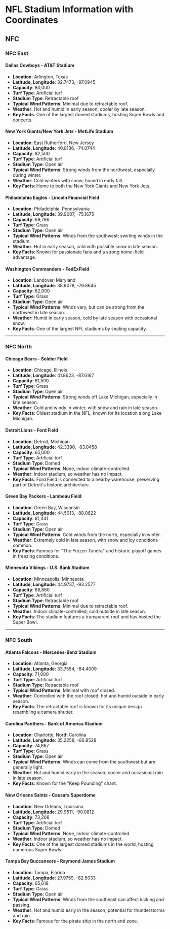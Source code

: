 # NFL Stadium Information with Coordinates

## NFC

### NFC East

#### Dallas Cowboys - AT&T Stadium
- **Location**: Arlington, Texas
- **Latitude, Longitude**: 32.7473, -97.0945
- **Capacity**: 80,000
- **Turf Type**: Artificial turf
- **Stadium Type**: Retractable roof
- **Typical Wind Patterns**: Minimal due to retractable roof.
- **Weather**: Hot and humid in early season; cooler by late season.
- **Key Facts**: One of the largest domed stadiums, hosting Super Bowls and concerts.

#### New York Giants/New York Jets - MetLife Stadium
- **Location**: East Rutherford, New Jersey
- **Latitude, Longitude**: 40.8136, -74.0744
- **Capacity**: 82,500
- **Turf Type**: Artificial turf
- **Stadium Type**: Open air
- **Typical Wind Patterns**: Strong winds from the northwest, especially during winter.
- **Weather**: Cold winters with snow; humid in early fall.
- **Key Facts**: Home to both the New York Giants and New York Jets.

#### Philadelphia Eagles - Lincoln Financial Field
- **Location**: Philadelphia, Pennsylvania
- **Latitude, Longitude**: 39.9007, -75.1675
- **Capacity**: 69,796
- **Turf Type**: Grass
- **Stadium Type**: Open air
- **Typical Wind Patterns**: Winds from the southwest; swirling winds in the stadium.
- **Weather**: Hot in early season, cold with possible snow in late season.
- **Key Facts**: Known for passionate fans and a strong home-field advantage.

#### Washington Commanders - FedExField
- **Location**: Landover, Maryland
- **Latitude, Longitude**: 38.9078, -76.8645
- **Capacity**: 82,000
- **Turf Type**: Grass
- **Stadium Type**: Open air
- **Typical Wind Patterns**: Winds vary, but can be strong from the northwest in late season.
- **Weather**: Humid in early season, cold by late season with occasional snow.
- **Key Facts**: One of the largest NFL stadiums by seating capacity.

---

### NFC North

#### Chicago Bears - Soldier Field
- **Location**: Chicago, Illinois
- **Latitude, Longitude**: 41.8623, -87.6167
- **Capacity**: 61,500
- **Turf Type**: Grass
- **Stadium Type**: Open air
- **Typical Wind Patterns**: Strong winds off Lake Michigan, especially in late season.
- **Weather**: Cold and windy in winter, with snow and rain in late season.
- **Key Facts**: Oldest stadium in the NFL, known for its location along Lake Michigan.

#### Detroit Lions - Ford Field
- **Location**: Detroit, Michigan
- **Latitude, Longitude**: 42.3390, -83.0458
- **Capacity**: 65,000
- **Turf Type**: Artificial turf
- **Stadium Type**: Domed
- **Typical Wind Patterns**: None, indoor climate-controlled.
- **Weather**: Indoor stadium, so weather has no impact.
- **Key Facts**: Ford Field is connected to a nearby warehouse, preserving part of Detroit's historic architecture.

#### Green Bay Packers - Lambeau Field
- **Location**: Green Bay, Wisconsin
- **Latitude, Longitude**: 44.5013, -88.0622
- **Capacity**: 81,441
- **Turf Type**: Grass
- **Stadium Type**: Open air
- **Typical Wind Patterns**: Cold winds from the north, especially in winter.
- **Weather**: Extremely cold in late season, with snow and icy conditions common.
- **Key Facts**: Famous for "The Frozen Tundra" and historic playoff games in freezing conditions.

#### Minnesota Vikings - U.S. Bank Stadium
- **Location**: Minneapolis, Minnesota
- **Latitude, Longitude**: 44.9737, -93.2577
- **Capacity**: 66,860
- **Turf Type**: Artificial turf
- **Stadium Type**: Retractable roof
- **Typical Wind Patterns**: Minimal due to retractable roof.
- **Weather**: Indoor climate-controlled; cold outside in late season.
- **Key Facts**: The stadium features a transparent roof and has hosted the Super Bowl.

---

### NFC South

#### Atlanta Falcons - Mercedes-Benz Stadium
- **Location**: Atlanta, Georgia
- **Latitude, Longitude**: 33.7554, -84.4009
- **Capacity**: 71,000
- **Turf Type**: Artificial turf
- **Stadium Type**: Retractable roof
- **Typical Wind Patterns**: Minimal with roof closed.
- **Weather**: Controlled with the roof closed; hot and humid outside in early season.
- **Key Facts**: The retractable roof is known for its unique design resembling a camera shutter.

#### Carolina Panthers - Bank of America Stadium
- **Location**: Charlotte, North Carolina
- **Latitude, Longitude**: 35.2258, -80.8528
- **Capacity**: 74,867
- **Turf Type**: Grass
- **Stadium Type**: Open air
- **Typical Wind Patterns**: Winds can come from the southwest but are generally light.
- **Weather**: Hot and humid early in the season; cooler and occasional rain in late season.
- **Key Facts**: Known for the "Keep Pounding" chant.

#### New Orleans Saints - Caesars Superdome
- **Location**: New Orleans, Louisiana
- **Latitude, Longitude**: 29.9511, -90.0812
- **Capacity**: 73,208
- **Turf Type**: Artificial turf
- **Stadium Type**: Domed
- **Typical Wind Patterns**: None, indoor climate-controlled.
- **Weather**: Indoor stadium, so weather has no impact.
- **Key Facts**: One of the largest domed stadiums in the world, hosting numerous Super Bowls.

#### Tampa Bay Buccaneers - Raymond James Stadium
- **Location**: Tampa, Florida
- **Latitude, Longitude**: 27.9759, -82.5033
- **Capacity**: 65,618
- **Turf Type**: Grass
- **Stadium Type**: Open air
- **Typical Wind Patterns**: Winds from the southeast can affect kicking and passing.
- **Weather**: Hot and humid early in the season, potential for thunderstorms and rain.
- **Key Facts**: Famous for the pirate ship in the north end zone.
